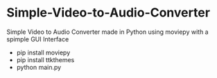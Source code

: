 # Simple-Video-to-Audio-Converter
Simple Video to Audio Converter made in Python using moviepy with a spimple GUI Interface

- pip install moviepy
- pip install ttkthemes
- python main.py
